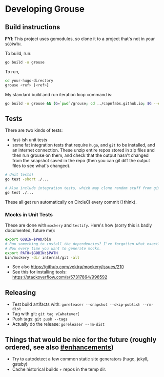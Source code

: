 # Developing Grouse

## Build instructions

**FYI**: This project uses gomodules, so clone it to a project that's not in your `$GOPATH`.

To build, run:

```sh
go build -o grouse
```

To run,

```sh
cd your-hugo-directory
grouse <ref> [<ref>]
```

My standard build and run iteration loop command is:

```sh
go build -o grouse && (G=`pwd`/grouse; cd ../capnfabs.github.io; $G --debug --keep-cache 'HEAD^^^' 'HEAD' )
```

## Tests

There are two kinds of tests:

- fast-ish unit tests
- some fat integration tests that require `hugo`, and `git` to be installed, and an internet connection. These unzip entire repos stored in zip files and then run grouse on them, and check that the output hasn't changed from the snapshot saved in the repo (then you can git diff the output files to see what's changed).

```sh
# Unit tests!
go test -short ./...

# Also include integration tests, which may clone random stuff from github and take ~20 seconds
go test ./...
```

These all get run automatically on CircleCI every commit (I think).

### Mocks in Unit Tests

These are done with `mockery` and `testify`. Here's how (sorry this is badly documented, future me):

```sh
export GOBIN=$PWD/bin
# Run something to install the dependencies? I've forgotten what exactly.
# Now every time you want to generate mocks.
export PATH=$GOBIN:$PATH
bin/mockery -dir internal/git -all
```

- See also https://github.com/vektra/mockery/issues/210
- See this for installing tools: https://stackoverflow.com/a/57317864/996592

## Releasing

- Test build artifacts with: `goreleaser --snapshot --skip-publish --rm-dist`
- Tag with git: `git tag v[whatever]`
- Push tags: `git push --tags`
- Actually do the release: `goreleaser --rm-dist`


## Things that would be nice for the future (roughly ordered, see also [#enhancements](https://github.com/capnfabs/grouse/issues?q=is%3Aissue+is%3Aopen+label%3Aenhancement))
- Try to autodetect a few common static site generators (hugo, jekyll, gatsby)
- Cache historical builds + repos in the temp dir.
